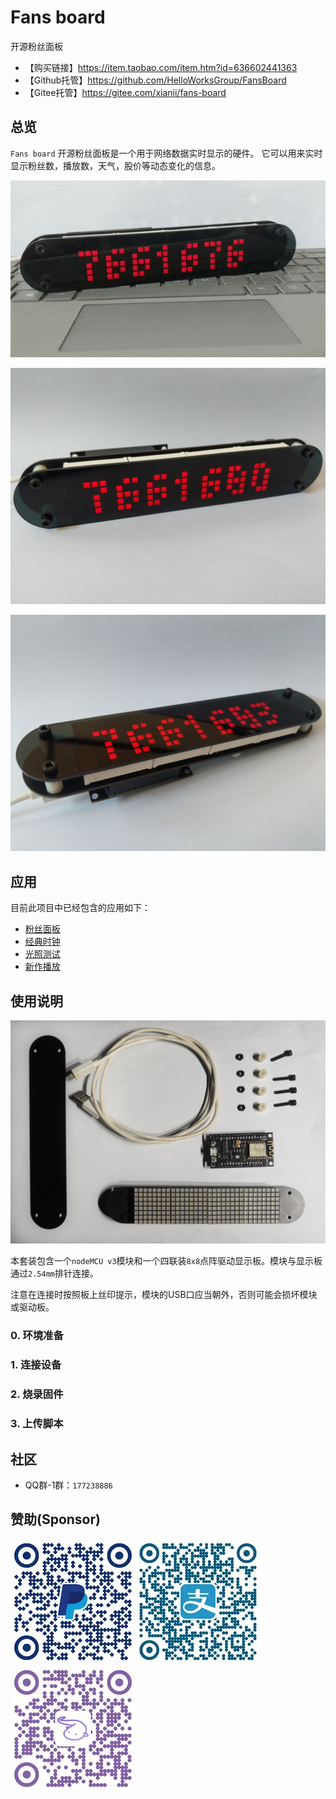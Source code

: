 # Fans board

开源粉丝面板

- 【购买链接】https://item.taobao.com/item.htm?id=636602441363
- 【Github托管】https://github.com/HelloWorksGroup/FansBoard
- 【Gitee托管】https://gitee.com/xianii/fans-board

## 总览

`Fans board` 开源粉丝面板是一个用于网络数据实时显示的硬件。
它可以用来实时显示粉丝数，播放数，天气，股价等动态变化的信息。

![](assets/view.gif)

![](assets/front.jpg)

![](assets/side.jpg)

## 应用

目前此项目中已经包含的应用如下：

- [粉丝面板](apps/fans-board)
- [经典时钟](apps/clock)
- [光照测试](apps/als-test)
- [新作播放](apps/new-play-count)

## 使用说明

![](assets/assemble.jpg)

本套装包含一个`nodeMCU v3`模块和一个四联装`8x8`点阵驱动显示板。模块与显示板通过`2.54mm`排针连接。

注意在连接时按照板上丝印提示，模块的USB口应当朝外，否则可能会损坏模块或驱动板。

### 0. 环境准备

### 1. 连接设备

### 2. 烧录固件

### 3. 上传脚本

## 社区

- QQ群-1群：`177238886`

## 赞助(Sponsor)

![](assets/paypal.webp)![](assets/alipay.webp)![](assets/afdian.webp)
